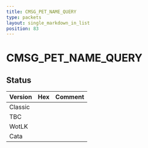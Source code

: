 ```yaml
---
title: CMSG_PET_NAME_QUERY
type: packets
layout: single_markdown_in_list
position: 83
---
```


# CMSG_PET_NAME_QUERY

## Status

Version | Hex | Comment
---------- | ---------- | ---------- 
Classic |  |  
TBC |  |  
WotLK |  |  
Cata |  |  
